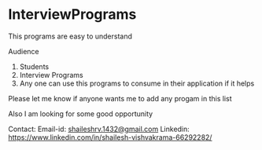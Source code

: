 # InterviewPrograms

This programs are easy to understand 

Audience
1. Students
2. Interview Programs
3. Any one can use this programs to consume in their application if it helps 


Please let me know if anyone wants me to add any progam in this list

Also I am looking for some good opportunity

Contact: 
Email-id: shaileshrv.1432@gmail.com
Linkedin: https://www.linkedin.com/in/shailesh-vishvakrama-66292282/

